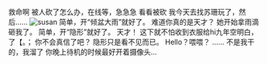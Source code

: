 <ChatBubble role="user" avatar="https://mkzi-nya.github.io/story/files/me.png">
救命啊
</ChatBubble>

<ChatBubble role="user" avatar="https://mkzi-nya.github.io/story/files/me.png">
被人砍了怎么办，在线等，急急急
</ChatBubble>

<ChatBubble role="bot" avatar="https://mkzi-nya.github.io/story/files/raingpt.png">
看看被砍
</ChatBubble>

<ChatBubble role="user" avatar="https://mkzi-nya.github.io/story/files/me.png">
我今天去找苏珊玩了，然后……
</ChatBubble>

<ChatBubble role="user" avatar="https://mkzi-nya.github.io/story/files/me.png">
<img src="https://mkzi-nya.github.io/story/files/raingpt/susan.png" alt="susan" class="chat-image" />
</ChatBubble>

<ChatBubble role="bot" avatar="https://mkzi-nya.github.io/story/files/raingpt.png">
简单，开“倾盆大雨”就好了。
</ChatBubble>

<ChatBubble role="user" avatar="https://mkzi-nya.github.io/story/files/me.png">
难道你真的是天才？
</ChatBubble>

<ChatBubble role="user" avatar="https://mkzi-nya.github.io/story/files/me.png">
她开始拿雨滴砸我了。
</ChatBubble>

<ChatBubble role="bot" avatar="https://mkzi-nya.github.io/story/files/raingpt.png">
简单，开“隐形”就好了。
</ChatBubble>

<ChatBubble role="user" avatar="https://mkzi-nya.github.io/story/files/me.png">
天才！
</ChatBubble>

<ChatBubble role="user" avatar="https://mkzi-nya.github.io/story/files/me.png">
这下就不怕收到衣服给hi九年空明白，了【。；
</ChatBubble>

<ChatBubble role="bot" avatar="https://mkzi-nya.github.io/story/files/raingpt.png">
你不会真信了吧？
隐形只是看不见而已。
</ChatBubble>

<ChatBubble role="bot" avatar="https://mkzi-nya.github.io/story/files/raingpt.png">
Hello？喂喂？
</ChatBubble>

<ChatBubble role="bot" avatar="https://mkzi-nya.github.io/story/files/raingpt.png">
......
</ChatBubble>

<ChatBubble role="bot" avatar="https://mkzi-nya.github.io/story/files/raingpt.png">
不是我干的，我溜了
</ChatBubble>

<ChatBubble role="user" avatar="https://mkzi-nya.github.io/story/files/me.png">
你晚上待机的时候最好开着摄像头...
</ChatBubble>
